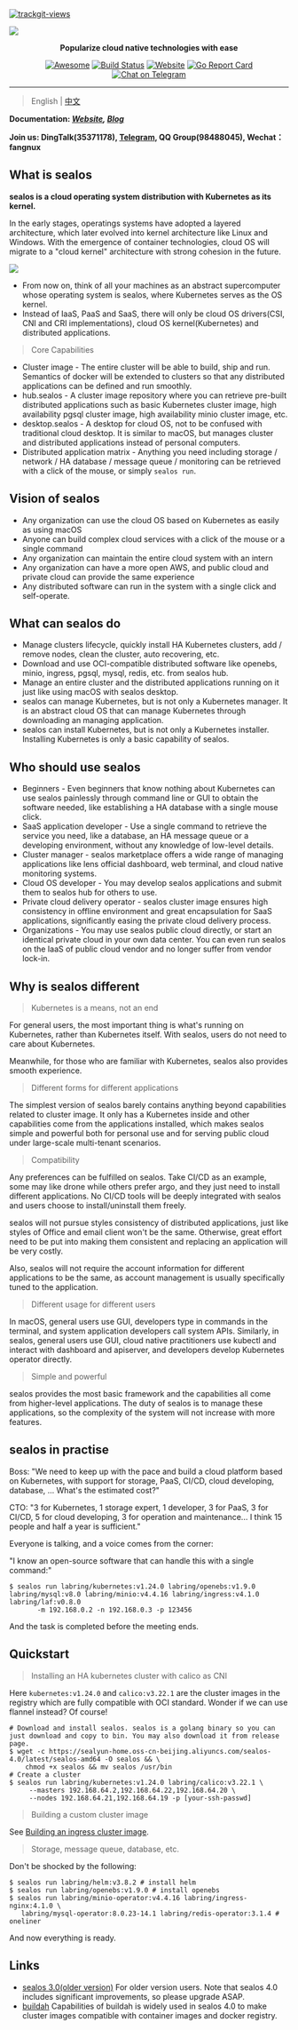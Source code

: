 <a href="https://trackgit.com">
  <img src="https://us-central1-trackgit-analytics.cloudfunctions.net/token/ping/kexrkhvqjlzkdiap4zke" alt="trackgit-views" />
</a>

![](https://socialify.git.ci/labring/sealos/image?description=1&descriptionEditable=Cloud%20OS%20distribution%20with%20Kubernetes%20as%20kernel.%20Practise%20cloud%20native%20like%20using%20macOS!&font=Source%20Code%20Pro&forks=1&language=1&pattern=Charlie%20Brown&stargazers=1&theme=Light)

<div align="center">
  <p>
    <b>Popularize cloud native technologies with ease</b>
  </p>
  <p>

[![Awesome](https://cdn.rawgit.com/sindresorhus/awesome/d7305f38d29fed78fa85652e3a63e154dd8e8829/media/badge.svg)](https://github.com/labring/sealos)
[![Build Status](https://github.com/labring/sealos/actions/workflows/release.yml/badge.svg)](https://github.com/labring/sealos/actions)
[![Website](https://img.shields.io/website?url=https%3A%2F%2Fpostwoman.io&logo=Postwoman)](https://sealyun.com)
[![Go Report Card](https://goreportcard.com/badge/github.com/labring/sealos)](https://goreportcard.com/report/github.com/labring/sealos)
[![Chat on Telegram](https://img.shields.io/badge/chat-Telegram-blueviolet?logo=Telegram)](https://t.me/cloudnativer)

  </p>
</div>

---

> English | [中文](docs/4.0/README.md)

**Documentation: _[Website](https://www.sealyun.com), [Blog](https://icloudnative.io)_**

**Join us: DingTalk(35371178), [Telegram](https://t.me/cloudnativer), QQ Group(98488045), Wechat：fangnux**

## What is sealos

**sealos is a cloud operating system distribution with Kubernetes as its kernel.**

In the early stages, operatings systems have adopted a layered architecture, which later evolved into kernel architecture like Linux and Windows. With the emergence of container technologies, cloud OS will migrate to a "cloud kernel" architecture with strong cohesion in the future.

![](https://user-images.githubusercontent.com/8912557/170530230-16ad5607-700c-436a-930c-663e800cbf6e.png)

- From now on, think of all your machines as an abstract supercomputer whose operating system is sealos, where Kubernetes serves as the OS kernel.
- Instead of IaaS, PaaS and SaaS, there will only be cloud OS drivers(CSI, CNI and CRI implementations), cloud OS kernel(Kubernetes) and distributed applications.

> Core Capabilities

- Cluster image - The entire cluster will be able to build, ship and run. Semantics of docker will be extended to clusters so that any distributed applications can be defined and run smoothly.
- hub.sealos - A cluster image repository where you can retrieve pre-built distributed applications such as basic Kubernetes cluster image, high availability pgsql cluster image, high availability minio cluster image, etc.
- desktop.sealos - A desktop for cloud OS, not to be confused with traditional cloud desktop. It is similar to macOS, but manages cluster and distributed applications instead of personal computers.
- Distributed application matrix - Anything you need including storage / network / HA database / message queue / monitoring can be retrieved with a click of the mouse, or simply `sealos run`.

## Vision of sealos

- Any organization can use the cloud OS based on Kubernetes as easily as using macOS
- Anyone can build complex cloud services with a click of the mouse or a single command
- Any organization can maintain the entire cloud system with an intern
- Any organization can have a more open AWS, and public cloud and private cloud can provide the same experience
- Any distributed software can run in the system with a single click and self-operate.

## What can sealos do

- Manage clusters lifecycle, quickly install HA Kubernetes clusters, add / remove nodes, clean the cluster, auto recovering, etc.
- Download and use OCI-compatible distributed software like openebs, minio, ingress, pgsql, mysql, redis, etc. from sealos hub.
- Manage an entire cluster and the distributed applications running on it just like using macOS with sealos desktop.
- sealos can manage Kubernetes, but is not only a Kubernetes manager. It is an abstract cloud OS that can manage Kubernetes through downloading an managing application.
- sealos can install Kubernetes, but is not only a Kubernetes installer. Installing Kubernetes is only a basic capability of sealos.

## Who should use sealos

- Beginners - Even beginners that know nothing about Kubernetes can use sealos painlessly through command line or GUI to obtain the software needed, like establishing a HA database with a single mouse click.
- SaaS application developer - Use a single command to retrieve the service you need, like a database, an HA message queue or a developing environment, without any knowledge of low-level details.
- Cluster manager - sealos marketplace offers a wide range of managing applications like lens official dashboard, web terminal, and cloud native monitoring systems.
- Cloud OS developer - You may develop sealos applications and submit them to sealos hub for others to use.
- Private cloud delivery operator - sealos cluster image ensures high consistency in offline environment and great encapsulation for SaaS applications, significantly easing the private cloud delivery process.
- Organizations - You may use sealos public cloud directly, or start an identical private cloud in your own data center. You can even run sealos on the IaaS of public cloud vendor and no longer suffer from vendor lock-in.

## Why is sealos different

> Kubernetes is a means, not an end

For general users, the most important thing is what's running on Kubernetes, rather than Kubernetes itself. With sealos, users do not need to care about Kubernetes.

Meanwhile, for those who are familiar with Kubernetes, sealos also provides smooth experience.

> Different forms for different applications

The simplest version of sealos barely contains anything beyond capabilities related to cluster image. It only has a Kubernetes inside and other capabilities come from the applications installed, which makes sealos simple and powerful both for personal use and for serving public cloud under large-scale multi-tenant scenarios.

> Compatibility

Any preferences can be fulfilled on sealos. Take CI/CD as an example, some may like drone while others prefer argo, and they just need to install different applications. No CI/CD tools will be deeply integrated with sealos and users choose to install/uninstall them freely.

sealos will not pursue styles consistency of distributed applications, just like styles of Office and email client won't be the same. Otherwise, great effort need to be put into making them consistent and replacing an application will be very costly.

Also, sealos will not require the account information for different applications to be the same, as account management is usually specifically tuned to the application.

> Different usage for different users

In macOS, general users use GUI, developers type in commands in the terminal, and system application developers call system APIs. Similarly, in sealos, general users use GUI, cloud native practitioners use kubectl and interact with dashboard and apiserver, and developers develop Kubernetes operator directly.

> Simple and powerful

sealos provides the most basic framework and the capabilities all come from higher-level applications. The duty of sealos is to manage these applications, so the complexity of the system will not increase with more features.

## sealos in practise

Boss: "We need to keep up with the pace and build a cloud platform based on Kubernetes, with support for storage, PaaS, CI/CD, cloud developing, database, ... What's the estimated cost?"

CTO: "3 for Kubernetes, 1 storage expert, 1 developer, 3 for PaaS, 3 for CI/CD, 5 for cloud developing, 3 for operation and maintenance... I think 15 people and half a year is sufficient."

Everyone is talking, and a voice comes from the corner:

"I know an open-source software that can handle this with a single command:"

```shell script
$ sealos run labring/kubernetes:v1.24.0 labring/openebs:v1.9.0 labring/mysql:v8.0 labring/minio:v4.4.16 labring/ingress:v4.1.0 labring/laf:v0.8.0
       -m 192.168.0.2 -n 192.168.0.3 -p 123456
```

And the task is completed before the meeting ends.

## Quickstart

> Installing an HA kubernetes cluster with calico as CNI

Here `kubernetes:v1.24.0` and `calico:v3.22.1` are the cluster images in the registry which are fully compatible with OCI standard. Wonder if we can use flannel instead? Of course!

```shell script
# Download and install sealos. sealos is a golang binary so you can just download and copy to bin. You may also download it from release page.
$ wget -c https://sealyun-home.oss-cn-beijing.aliyuncs.com/sealos-4.0/latest/sealos-amd64 -O sealos && \
    chmod +x sealos && mv sealos /usr/bin
# Create a cluster
$ sealos run labring/kubernetes:v1.24.0 labring/calico:v3.22.1 \
     --masters 192.168.64.2,192.168.64.22,192.168.64.20 \
     --nodes 192.168.64.21,192.168.64.19 -p [your-ssh-passwd]
```

> Building a custom cluster image

See [Building an ingress cluster image](https://github.com/labring/sealos/blob/main/docs/4.0/build-example-ingress-helm.md).

> Storage, message queue, database, etc.

Don't be shocked by the following:

```shell script
$ sealos run labring/helm:v3.8.2 # install helm
$ sealos run labring/openebs:v1.9.0 # install openebs
$ sealos run labring/minio-operator:v4.4.16 labring/ingress-nginx:4.1.0 \
   labring/mysql-operator:8.0.23-14.1 labring/redis-operator:3.1.4 # oneliner
```

And now everything is ready.

## Links

- [sealos 3.0(older version)](https://github.com/labring/sealos/tree/release-v3.3.9#readme) For older version users. Note that sealos 4.0 includes significant improvements, so please upgrade ASAP.
- [buildah](https://github.com/containers/buildah) Capabilities of buildah is widely used in sealos 4.0 to make cluster images compatible with container images and docker registry.
